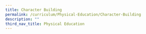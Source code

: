 ```yaml
---
title: Character Building
permalink: /curriculum/Physical-Education/Character-Building
description: ""
third_nav_title: Physical Education
---
```

